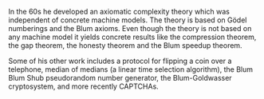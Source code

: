 In the 60s he developed an axiomatic complexity theory which was independent of concrete machine models. The theory is based on Gödel numberings and the Blum axioms. Even though the theory is not based on any machine model it yields concrete results like the compression theorem, the gap theorem, the honesty theorem and the Blum speedup theorem.

Some of his other work includes a protocol for flipping a coin over a telephone, median of medians (a linear time selection algorithm), the Blum Blum Shub pseudorandom number generator, the Blum-Goldwasser cryptosystem, and more recently CAPTCHAs.

